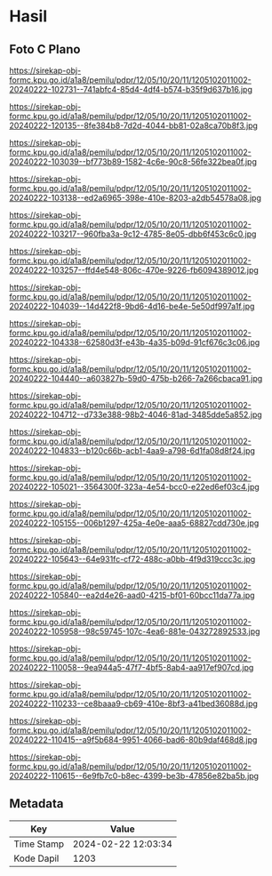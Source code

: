 # Hasil

## Foto C Plano

https://sirekap-obj-formc.kpu.go.id/a1a8/pemilu/pdpr/12/05/10/20/11/1205102011002-20240222-102731--741abfc4-85d4-4df4-b574-b35f9d637b16.jpg

https://sirekap-obj-formc.kpu.go.id/a1a8/pemilu/pdpr/12/05/10/20/11/1205102011002-20240222-120135--8fe384b8-7d2d-4044-bb81-02a8ca70b8f3.jpg

https://sirekap-obj-formc.kpu.go.id/a1a8/pemilu/pdpr/12/05/10/20/11/1205102011002-20240222-103039--bf773b89-1582-4c6e-90c8-56fe322bea0f.jpg

https://sirekap-obj-formc.kpu.go.id/a1a8/pemilu/pdpr/12/05/10/20/11/1205102011002-20240222-103138--ed2a6965-398e-410e-8203-a2db54578a08.jpg

https://sirekap-obj-formc.kpu.go.id/a1a8/pemilu/pdpr/12/05/10/20/11/1205102011002-20240222-103217--960fba3a-9c12-4785-8e05-dbb6f453c6c0.jpg

https://sirekap-obj-formc.kpu.go.id/a1a8/pemilu/pdpr/12/05/10/20/11/1205102011002-20240222-103257--ffd4e548-806c-470e-9226-fb6094389012.jpg

https://sirekap-obj-formc.kpu.go.id/a1a8/pemilu/pdpr/12/05/10/20/11/1205102011002-20240222-104039--14d422f8-9bd6-4d16-be4e-5e50df997a1f.jpg

https://sirekap-obj-formc.kpu.go.id/a1a8/pemilu/pdpr/12/05/10/20/11/1205102011002-20240222-104338--62580d3f-e43b-4a35-b09d-91cf676c3c06.jpg

https://sirekap-obj-formc.kpu.go.id/a1a8/pemilu/pdpr/12/05/10/20/11/1205102011002-20240222-104440--a603827b-59d0-475b-b266-7a266cbaca91.jpg

https://sirekap-obj-formc.kpu.go.id/a1a8/pemilu/pdpr/12/05/10/20/11/1205102011002-20240222-104712--d733e388-98b2-4046-81ad-3485dde5a852.jpg

https://sirekap-obj-formc.kpu.go.id/a1a8/pemilu/pdpr/12/05/10/20/11/1205102011002-20240222-104833--b120c66b-acb1-4aa9-a798-6d1fa08d8f24.jpg

https://sirekap-obj-formc.kpu.go.id/a1a8/pemilu/pdpr/12/05/10/20/11/1205102011002-20240222-105021--3564300f-323a-4e54-bcc0-e22ed6ef03c4.jpg

https://sirekap-obj-formc.kpu.go.id/a1a8/pemilu/pdpr/12/05/10/20/11/1205102011002-20240222-105155--006b1297-425a-4e0e-aaa5-68827cdd730e.jpg

https://sirekap-obj-formc.kpu.go.id/a1a8/pemilu/pdpr/12/05/10/20/11/1205102011002-20240222-105643--64e931fc-cf72-488c-a0bb-4f9d319ccc3c.jpg

https://sirekap-obj-formc.kpu.go.id/a1a8/pemilu/pdpr/12/05/10/20/11/1205102011002-20240222-105840--ea2d4e26-aad0-4215-bf01-60bcc11da77a.jpg

https://sirekap-obj-formc.kpu.go.id/a1a8/pemilu/pdpr/12/05/10/20/11/1205102011002-20240222-105958--98c59745-107c-4ea6-881e-043272892533.jpg

https://sirekap-obj-formc.kpu.go.id/a1a8/pemilu/pdpr/12/05/10/20/11/1205102011002-20240222-110058--9ea944a5-47f7-4bf5-8ab4-aa917ef907cd.jpg

https://sirekap-obj-formc.kpu.go.id/a1a8/pemilu/pdpr/12/05/10/20/11/1205102011002-20240222-110233--ce8baaa9-cb69-410e-8bf3-a41bed36088d.jpg

https://sirekap-obj-formc.kpu.go.id/a1a8/pemilu/pdpr/12/05/10/20/11/1205102011002-20240222-110415--a9f5b684-9951-4066-bad6-80b9daf468d8.jpg

https://sirekap-obj-formc.kpu.go.id/a1a8/pemilu/pdpr/12/05/10/20/11/1205102011002-20240222-110615--6e9fb7c0-b8ec-4399-be3b-47856e82ba5b.jpg


## Metadata

| Key        | Value               |
| ---------- | ------------------- |
| Time Stamp | 2024-02-22 12:03:34 |
| Kode Dapil | 1203                |




